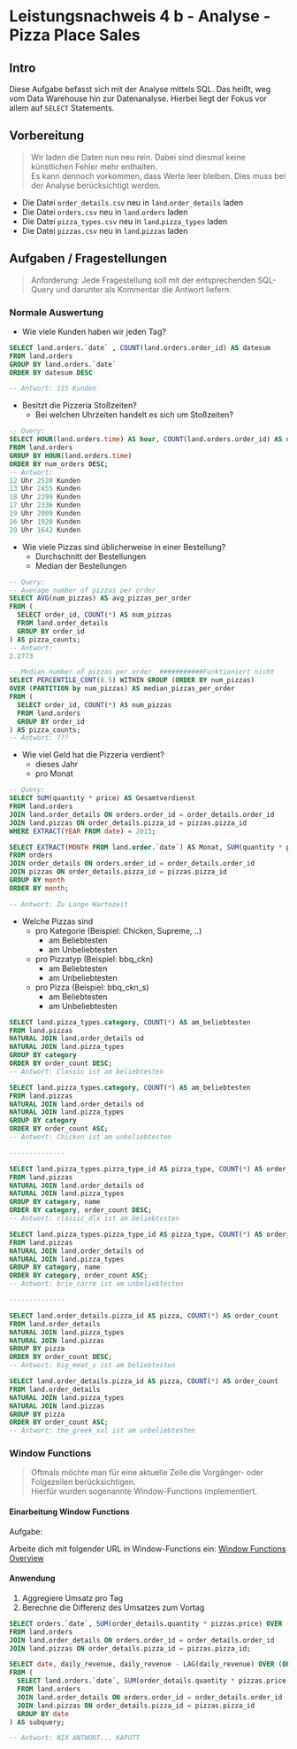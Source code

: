 # Leistungsnachweis 4 b - Analyse - Pizza Place Sales

## Intro

Diese Aufgabe befasst sich mit der Analyse mittels SQL.
Das heißt, weg vom Data Warehouse hin zur Datenanalyse.
Hierbei liegt der Fokus vor allem auf `SELECT` Statements.

## Vorbereitung

> Wir laden die Daten nun neu rein. Dabei sind diesmal keine künstlichen Fehler mehr enthalten.  
> Es kann dennoch vorkommen, dass Werte leer bleiben. Dies muss bei der Analyse berücksichtigt werden.

- Die Datei `order_details.csv` neu in `land`.`order_details` laden
- Die Datei `orders.csv` neu in `land`.`orders` laden
- Die Datei `pizza_types.csv` neu in `land`.`pizza_types` laden
- Die Datei `pizzas.csv` neu in `land`.`pizzas` laden

## Aufgaben / Fragestellungen

> Anforderung: Jede Fragestellung soll mit der entsprechenden SQL-Query und darunter als Kommentar die Antwort liefern.

### Normale Auswertung

- Wie viele Kunden haben wir jeden Tag?

```sql
SELECT land.orders.`date` , COUNT(land.orders.order_id) AS datesum
FROM land.orders
GROUP BY land.orders.`date`
ORDER BY datesum DESC

-- Antwort: 115 Kunden
```

- Besitzt die Pizzeria Stoßzeiten?
  - Bei welchen Uhrzeiten handelt es sich um Stoßzeiten?

```sql
-- Query:
SELECT HOUR(land.orders.time) AS hour, COUNT(land.orders.order_id) AS num_orders
FROM land.orders
GROUP BY HOUR(land.orders.time)
ORDER BY num_orders DESC;
-- Antwort:
12 Uhr 2520 Kunden
13 Uhr 2455 Kunden
18 Uhr 2399 Kunden
17 Uhr 2336 Kunden
19 Uhr 2009 Kunden
16 Uhr 1920 Kunden
20 Uhr 1642 Kunden
```

- Wie viele Pizzas sind üblicherweise in einer Bestellung?
  - Durchschnitt der Bestellungen
  - Median der Bestellungen

```sql
-- Query:
-- Average number of pizzas per order
SELECT AVG(num_pizzas) AS avg_pizzas_per_order
FROM (
  SELECT order_id, COUNT(*) AS num_pizzas
  FROM land.order_details
  GROUP BY order_id
) AS pizza_counts;
-- Antwort:
2.2773

-- Median number of pizzas per order  ###########Funktioniert nicht
SELECT PERCENTILE_CONT(0.5) WITHIN GROUP (ORDER BY num_pizzas) 
OVER (PARTITION by num_pizzas) AS median_pizzas_per_order
FROM (
  SELECT order_id, COUNT(*) AS num_pizzas
  FROM land.orders
  GROUP BY order_id
) AS pizza_counts;
-- Antwort: ???
```

- Wie viel Geld hat die Pizzeria verdient?
  - dieses Jahr
  - pro Monat

```sql
-- Query:
SELECT SUM(quantity * price) AS Gesamtverdienst
FROM land.orders
JOIN land.order_details ON orders.order_id = order_details.order_id
JOIN land.pizzas ON order_details.pizza_id = pizzas.pizza_id
WHERE EXTRACT(YEAR FROM date) = 2015;

SELECT EXTRACT(MONTH FROM land.order.`date`) AS Monat, SUM(quantity * price) AS Monatlicher_Verdienst
FROM orders
JOIN order_details ON orders.order_id = order_details.order_id
JOIN pizzas ON order_details.pizza_id = pizzas.pizza_id
GROUP BY month
ORDER BY month;

-- Antwort: Zu Lange Wartezeit
```

- Welche Pizzas sind
  - pro Kategorie (Beispiel: Chicken, Supreme, ..)
    - am Beliebtesten
    - am Unbeliebtesten
  - pro Pizzatyp (Beispiel: bbq_ckn)
    - am Beliebtesten
    - am Unbeliebtesten
  - pro Pizza (Beispiel: bbq_ckn_s)
    - am Beliebtesten
    - am Unbeliebtesten

```sql
SELECT land.pizza_types.category, COUNT(*) AS am_beliebtesten
FROM land.pizzas
NATURAL JOIN land.order_details od 
NATURAL JOIN land.pizza_types
GROUP BY category
ORDER BY order_count DESC;
-- Antwort: Classic ist am beliebtesten

SELECT land.pizza_types.category, COUNT(*) AS am_beliebtesten
FROM land.pizzas
NATURAL JOIN land.order_details od 
NATURAL JOIN land.pizza_types
GROUP BY category
ORDER BY order_count ASC;
-- Antwort: Chicken ist am unbeliebtesten

--------------

SELECT land.pizza_types.pizza_type_id AS pizza_type, COUNT(*) AS order_count
FROM land.pizzas
NATURAL JOIN land.order_details od 
NATURAL JOIN land.pizza_types
GROUP BY category, name
ORDER BY category, order_count DESC;
-- Antwort: classic_dlx ist am beliebtesten

SELECT land.pizza_types.pizza_type_id AS pizza_type, COUNT(*) AS order_count
FROM land.pizzas
NATURAL JOIN land.order_details od 
NATURAL JOIN land.pizza_types
GROUP BY category, name
ORDER BY category, order_count ASC;
-- Antwort: brie_carre ist am unbeliebtesten

--------------

SELECT land.order_details.pizza_id AS pizza, COUNT(*) AS order_count
FROM land.order_details
NATURAL JOIN land.pizza_types
NATURAL JOIN land.pizzas
GROUP BY pizza
ORDER BY order_count DESC;
-- Antwort: big_meat_s ist am beliebtesten

SELECT land.order_details.pizza_id AS pizza, COUNT(*) AS order_count
FROM land.order_details
NATURAL JOIN land.pizza_types
NATURAL JOIN land.pizzas
GROUP BY pizza
ORDER BY order_count ASC;
-- Antwort: the_greek_xxl ist am unbeliebtesten

```

### Window Functions

> Oftmals möchte man für eine aktuelle Zeile die Vorgänger- oder Folgezeilen berücksichtigen.  
> Hierfür wurden sogenannte Window-Functions implementiert.

#### Einarbeitung Window Functions

Aufgabe:

Arbeite dich mit folgender URL in Window-Functions ein: [Window Functions Overview](https://mariadb.com/kb/en/window-functions-overview/)

#### Anwendung

1. Aggregiere Umsatz pro Tag
2. Berechne die Differenz des Umsatzes zum Vortag

```sql
SELECT orders.`date`, SUM(order_details.quantity * pizzas.price) OVER (PARTITION BY orders.`date`) AS daily_revenue
FROM land.orders
JOIN land.order_details ON orders.order_id = order_details.order_id
JOIN land.pizzas ON order_details.pizza_id = pizzas.pizza_id;

SELECT date, daily_revenue, daily_revenue - LAG(daily_revenue) OVER (ORDER BY date) AS revenue_diff
FROM (
  SELECT land.orders.`date`, SUM(order_details.quantity * pizzas.price) AS daily_revenue
  FROM land.orders
  JOIN land.order_details ON orders.order_id = order_details.order_id
  JOIN land.pizzas ON order_details.pizza_id = pizzas.pizza_id
  GROUP BY date
) AS subquery;

-- Antwort: NIX ANTWORT... KAPUTT
```
